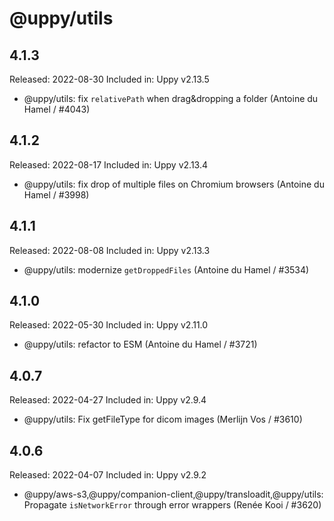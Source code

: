 # @uppy/utils

## 4.1.3

Released: 2022-08-30
Included in: Uppy v2.13.5

- @uppy/utils: fix `relativePath` when drag&dropping a folder (Antoine du Hamel / #4043)

## 4.1.2

Released: 2022-08-17
Included in: Uppy v2.13.4

- @uppy/utils: fix drop of multiple files on Chromium browsers (Antoine du Hamel / #3998)

## 4.1.1

Released: 2022-08-08
Included in: Uppy v2.13.3

- @uppy/utils: modernize `getDroppedFiles` (Antoine du Hamel / #3534)

## 4.1.0

Released: 2022-05-30
Included in: Uppy v2.11.0

- @uppy/utils: refactor to ESM (Antoine du Hamel / #3721)

## 4.0.7

Released: 2022-04-27
Included in: Uppy v2.9.4

- @uppy/utils: Fix getFileType for dicom images (Merlijn Vos / #3610)

## 4.0.6

Released: 2022-04-07
Included in: Uppy v2.9.2

- @uppy/aws-s3,@uppy/companion-client,@uppy/transloadit,@uppy/utils: Propagate `isNetworkError` through error wrappers (Renée Kooi / #3620)
